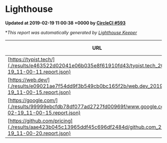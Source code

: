 
# Lighthouse

**Updated at 2019-02-19 11:00:38 +0000 by [CircleCI #593](https://circleci.com/gh/ItinerisLtd/lighthouse-keeper-example/593)**

**This report was automatically generated by [Lighthouse Keeper](https://github.com/itinerisltd/lighthouse-keeper)*

| URL | Performance | Accessibility | Best Practices | SEO | PWA | Updated At |
| --- | --- | --- | --- | --- | --- | --- |
| [https://typist.tech/](./results/e463522d02041e06b035e8f61910fd43/typist.tech_2019-02-19_11-00-11.report.json) | 1 |  |  |  |  | 2019-02-19T11:00:11.271Z |
| [https://web.dev/](./results/e09021ae7f54dd9f3b549cb0bc165f2b/web.dev_2019-02-19_11-00-15.report.json) | 0.92 | 0.93 | 0.93 | 0.91 | 1 | 2019-02-19T11:00:15.843Z |
| [https://google.com/](./results/99999ebcfdb78df077ad2727fd00969f/www.google.com_2019-02-19_11-00-15.report.json) | 0.95 | 0.71 | 0.93 | 0.8 | 0.58 | 2019-02-19T11:00:15.097Z |
| [https://github.com/pricing](./results/aae423b045c13965ddf45c696df2484d/github.com_2019-02-19_11-00-20.report.json) | 0.64 | 0.89 | 0.93 | 0.9 | 0.58 | 2019-02-19T11:00:20.333Z |
